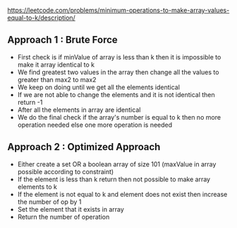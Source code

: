 https://leetcode.com/problems/minimum-operations-to-make-array-values-equal-to-k/description/

## Approach 1 : Brute Force
- First check is if minValue of array is less than k then it is impossible to make it array identical to k
- We find greatest two values in the array then change all the values to greater than max2 to max2
- We keep on doing until we get all the elements identical
- If we are not able to change the elements and it is not identical then return -1
- After all the elements in array are identical 
- We do the final check if the array's number is equal to k then no more operation needed else one more operation is needed


## Approach 2 : Optimized Approach

- Either create a set OR a boolean array of size 101 (maxValue in array possible according to constraint)
- If the element is less than k return then not possible to make array elements to k
- If the element is not equal to k and element does not exist then increase the number of op by 1
- Set the element that it exists in array
- Return the number of operation
